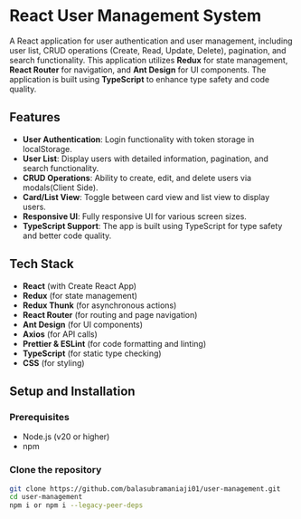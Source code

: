 # React User Management System

A React application for user authentication and user management, including user list, CRUD operations (Create, Read, Update, Delete), pagination, and search functionality. This application utilizes **Redux** for state management, **React Router** for navigation, and **Ant Design** for UI components. The application is built using **TypeScript** to enhance type safety and code quality.

## Features

- **User Authentication**: Login functionality with token storage in localStorage.
- **User List**: Display users with detailed information, pagination, and search functionality.
- **CRUD Operations**: Ability to create, edit, and delete users via modals(Client Side).
- **Card/List View**: Toggle between card view and list view to display users.
- **Responsive UI**: Fully responsive UI for various screen sizes.
- **TypeScript Support**: The app is built using TypeScript for type safety and better code quality.

## Tech Stack

- **React** (with Create React App)
- **Redux** (for state management)
- **Redux Thunk** (for asynchronous actions)
- **React Router** (for routing and page navigation)
- **Ant Design** (for UI components)
- **Axios** (for API calls)
- **Prettier & ESLint** (for code formatting and linting)
- **TypeScript** (for static type checking)
- **CSS** (for styling)

## Setup and Installation

### Prerequisites

- Node.js (v20 or higher)
- npm

### Clone the repository

```bash
git clone https://github.com/balasubramaniaji01/user-management.git
cd user-management
npm i or npm i --legacy-peer-deps
